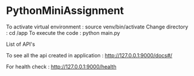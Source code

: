 # PythonMiniAssignment


To activate virtual environment : source venv/bin/activate
Change directory : cd /app
To execute the code : python main.py

List of API's

To see all the api created in application : http://127.0.0.1:9000/docs#/

For health check : http://127.0.0.1:9000/health
